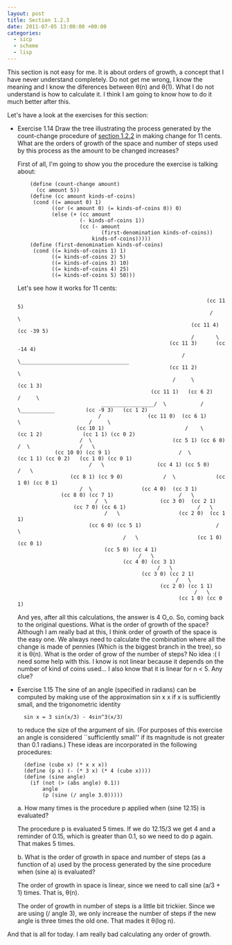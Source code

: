 ```yaml
---
layout: post
title: Section 1.2.3
date: 2011-07-05 13:00:00 +00:00
categories:
  - sicp
  - scheme
  - lisp
---
```

This section is not easy for me. It is about orders of growth, a concept that I have never understand completely. Do not get me wrong, I know the meaning and I know the diferences between &theta;(n) and &theta;(1). What I do not understand is how to calculate it. I think I am going to know how to do it much better after this.

Let's have a look at the exercises for this section:

- Exercise 1.14 Draw the tree illustrating the process generated by the count-change procedure of [section 1.2.2](http://mitpress.mit.edu/sicp/full-text/book/book-Z-H-11.html#%_sec_1.2.2) in making change for 11 cents. What are the orders of growth of the space and number of steps used by this process as the amount to be changed increases?

  First of all, I'm going to show you the procedure the exercise is talking about:

          (define (count-change amount)
            (cc amount 5))
          (define (cc amount kinds-of-coins)
           (cond ((= amount 0) 1)
                 ((or (< amount 0) (= kinds-of-coins 0)) 0)
                 (else (+ (cc amount
                          (- kinds-of-coins 1))
                          (cc (- amount
                                 (first-denomination kinds-of-coins))
                              kinds-of-coins)))))
          (define (first-denomination kinds-of-coins)
           (cond ((= kinds-of-coins 1) 1)
                 ((= kinds-of-coins 2) 5)
                 ((= kinds-of-coins 3) 10)
                 ((= kinds-of-coins 4) 25)
                 ((= kinds-of-coins 5) 50)))

  Let's see how it works for 11 cents:

                                                                   (cc 11 5)
                                                                    /     \
                                                              (cc 11 4) (cc -39 5)
                                                              /       \
                                                       (cc 11 3)      (cc -14 4)
                                                           /  \___________________________________
                                                       (cc 11 2)                                  \
                                                        /     \                                 (cc 1 3)
                                                 (cc 11 1)   (cc 6 2)                            /     \
                                 _________________/  \           /   \___________          (cc -9 3)   (cc 1 2)
                                /               (cc 11 0)  (cc 6 1)              \                      /     \
                         (cc 10 1)                          /    \             (cc 1 2)             (cc 1 1) (cc 0 2)
                          /  \                          (cc 5 1) (cc 6 0)       /  \                /   \
                  (cc 10 0) (cc 9 1)                      /  \            (cc 1 1) (cc 0 2)   (cc 1 0) (cc 0 1)
                             /   \                 (cc 4 1) (cc 5 0)        /   \
                       (cc 8 1) (cc 9 0)             /  \             (cc 1 0) (cc 0 1)
                          /  \                (cc 4 0)  (cc 3 1)
                    (cc 8 0) (cc 7 1)                     /   \
                               /  \                 (cc 3 0)  (cc 2 1)
                        (cc 7 0) (cc 6 1)                       /   \
                                  /   \                   (cc 2 0)  (cc 1 1)
                             (cc 6 0) (cc 5 1)                        /   \
                                        /   \                   (cc 1 0)  (cc 0 1)
                                  (cc 5 0) (cc 4 1)
                                             /   \
                                        (cc 4 0) (cc 3 1)
                                                   /   \
                                              (cc 3 0) (cc 2 1)
                                                         /   \
                                                    (cc 2 0) (cc 1 1)
                                                               /   \
                                                          (cc 1 0) (cc 0 1)

  And yes, after all this calculations, the answer is 4 O_o.
  So, coming back to the original questions. What is the order of growth of the space? Although I am really bad at this, I think order of growth of the space is the easy one. We always need to calculate the combination where all the change is made of pennies (Which is the biggest branch in the tree), so it is &theta;(n).
  What is the order of grow of the number of steps? No idea :( I need some help with this. I know is not linear because it depends on the number of kind of coins used... I also know that it is linear for n < 5. Any clue?

- Exercise 1.15 The sine of an angle (specified in radians) can be computed by making use of the approximation sin x  x if x is sufficiently small, and the trigonometric identity

        sin x = 3 sin(x/3) - 4sin^3(x/3)

  to reduce the size of the argument of sin. (For purposes of this exercise an angle is considered ``sufficiently small'' if its magnitude is not greater than 0.1 radians.) These ideas are incorporated in the following procedures:

        (define (cube x) (* x x x))
        (define (p x) (- (* 3 x) (* 4 (cube x))))
        (define (sine angle)
          (if (not (> (abs angle) 0.1))
              angle
              (p (sine (/ angle 3.0)))))

  a.  How many times is the procedure p applied when (sine 12.15) is evaluated?

    The procedure p is evaluated 5 times. If we do 12.15/3 we get 4 and a reminder of 0.15, which is greater than 0.1, so we need to do p again. That makes 5 times.

  b.  What is the order of growth in space and number of steps (as a function of a) used by the process generated by the sine procedure when (sine a) is evaluated?

    The order of growth in space is linear, since we need to call sine (a/3 + 1) times. That is, &theta;(n).

    The order of growth in number of steps is a little bit trickier. Since we are using (/ angle 3), we only increase the number of steps if the new angle is three times the old one. That mades it &theta;(log n).


And that is all for today. I am really bad calculating any order of growth.
